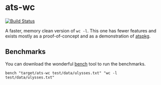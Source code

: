 # ats-wc

[![Build Status](https://travis-ci.org/vmchale/ats-wc.svg?branch=master)](https://travis-ci.org/vmchale/ats-wc)

A faster, memory clean version of `wc -l`. This one has fewer features and
exists mostly as a proof-of-concept and as a demonstration of
[atspkg](http://hackage.haskell.org/package/ats-pkg).

## Benchmarks

You can download the wonderful [bench](https://github.com/Gabriel439/bench) tool
to run the benchmarks.

```
bench "target/ats-wc test/data/ulysses.txt" "wc -l test/data/ulysses.txt"
```

